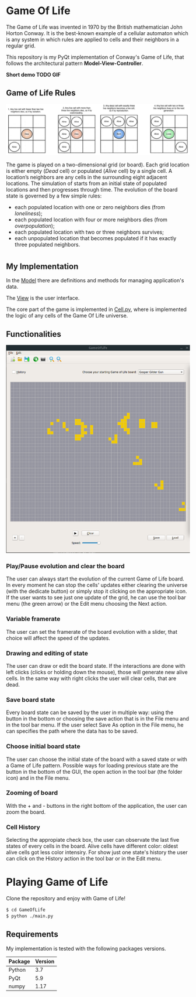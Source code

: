 # Game Of Life

The Game of Life was invented in 1970 by the British mathematician John Horton Conway. It is the best-known example of a cellular automaton which is any system in which rules are  applied to cells and their neighbors in a regular grid.

This repository is my PyQt implementation of Conway's Game of Life, that follows the architectural pattern **Model-View-Controller**. 

**Short demo TODO GIF**

## Game of Life Rules


![Game of Life population's evolution](images/GOL.png)

The game is played on a two-dimensional grid (or board). Each grid location is either empty (*Dead* cell) or populated (*Alive* cell) by a single cell. A location’s neighbors are any cells in the surrounding eight adjacent   locations. The simulation of starts from an initial state of populated locations and then progresses through time. The evolution of the board state is governed by a few simple rules:

* each populated location with one or zero neighbors dies (from *loneliness*);
* each populated location with four or more neighbors dies (from *overpopulation*);
* each populated location with two or three neighbors survives;
* each unpopulated location that becomes populated if it has exactly three populated neighbors.

#
## My Implementation

In the [Model](model.py) there are definitions and methods for managing application's data.

The [View](view.py) is the user interface.

The core part of the game is implemented in [Cell.py](Components/Cell.py), where is implemented the logic of any cells of the Game Of Life universe.


## Functionalities

![My Game of Life GUI](images/app_GUI.png)

### Play/Pause evolution and clear the board
The user can always start the evolution of the current Game of Life board. In every moment he can stop the cells' updates either clearing the universe (with the dedicate button) or simply stop it clicking on the appropriate icon. If the user wants to see just one update of the grid, he can use the tool bar menu (the green arrow) or the Edit menu choosing the Next action.

### Variable framerate
The user can set the framerate of the board evolution with a slider, that choice will affect the speed of the updates.

### Drawing and editing of state
The user can draw or edit the board state. If the interactions are done with left clicks (clicks or holding down the mouse), those will generate new alive cells. In the same way with right clicks the user will clear cells, that are dead.

### Save board state
Every board state can be saved by the user in multiple way: using the button in the bottom or choosing the save action that is in the File menu and in the tool bar menu. If the user select Save As option in the File menu, he can specifies the path where the data has to be saved.

### Choose initial board state
The user can choose the initial state of the board with a saved state or with a Game of Life pattern. Possible ways for loading previous state are the button in the bottom of the GUI, the open action in the tool bar (the folder icon) and in the File menu.

### Zooming of board
With the + and - buttons in the right bottom of the application, the user can zoom the board.

### Cell History
Selecting the appropiate check box, the user can observate the last five states of every cells in the board. Alive cells have different color: oldest alive cells got less color intensiry. 
For show just one state's history the user can click on the History action in the tool bar or in the Edit menu. 

# Playing Game of Life


Clone the repository and enjoy with Game of Life!

```sh
$ cd GameOfLife
$ python ./main.py
```

## Requirements

My implementation is tested with the following packages versions.

| Package | Version |
| ------ | ------ | 
| Python | 3.7 |
| PyQt | 5.9 | 
| numpy | 1.17 |



